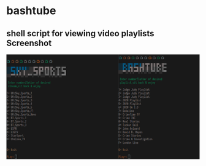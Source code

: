 # bashtube
shell script for viewing video playlists
Screenshot
----------------------------
![](/screenshot.png)
